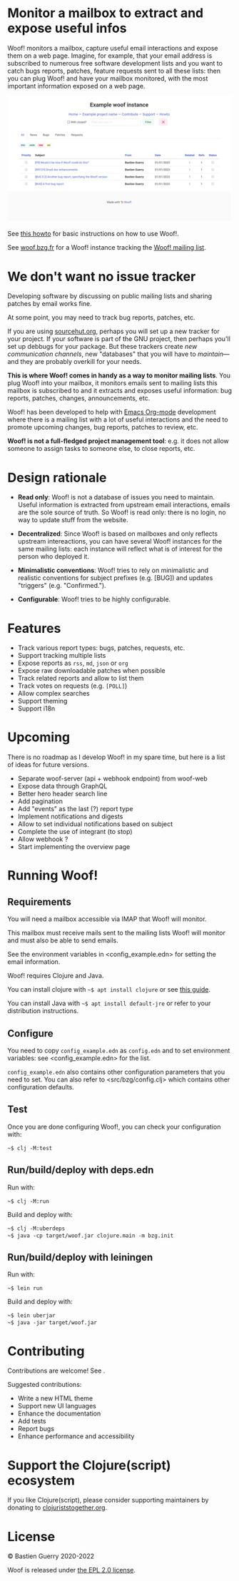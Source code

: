 

# Monitor a mailbox to extract and expose useful infos

Woof! monitors a mailbox, capture useful email interactions and expose
them on a web page.  Imagine, for example, that your email address is
subscribed to numerous free software development lists and you want to
catch bugs reports, patches, feature requests sent to all these lists:
then you can plug Woof! and have your mailbox monitored, with the most
important information exposed on a web page.

![img](woof.png)

See [this howto](resources/md/howto.md) for basic instructions on how to use Woof!.

See [woof.bzg.fr](https://woof.bzg.fr) for a Woof! instance tracking the [Woof! mailing list](https://lists.sr.ht/~bzg/woof).


# We don't want no issue tracker

Developing software by discussing on public mailing lists and sharing
patches by email works fine.

At some point, you may need to track bug reports, patches, etc.

If you are using [sourcehut.org](https://sourcehut.org/), perhaps you will set up a new tracker
for your project.  If your software is part of the GNU project, then
perhaps you'll set up debbugs for your package.  But these trackers
create *new communication channels*, new "databases" that you will have
to *maintain*&#x2014;and they are probably overkill for your needs.

**This is where Woof! comes in handy as a way to monitor mailing lists**.
You plug Woof! into your mailbox, it monitors emails sent to mailing
lists this mailbox is subscribed to and it extracts and exposes useful
information: bug reports, patches, changes, announcements, etc.

Woof! has been developed to help with [Emacs Org-mode](https://orgmode.org/) development where
there is a mailing list with a lot of useful interactions and the need
to promote upcoming changes, bug reports, patches to review, etc.

**Woof! is not a full-fledged project management tool**: e.g. it does not
allow someone to assign tasks to someone else, to close reports, etc.


# Design rationale

-   **Read only**: Woof! is not a database of issues you need to maintain.
    Useful information is extracted from upstream email interactions,
    emails are the sole source of truth.  So Woof! is read only: there
    is no login, no way to update stuff from the website.

-   **Decentralized**: Since Woof! is based on mailboxes and only reflects
    upstream intereactions, you can have several Woof! instances for the
    same mailing lists: each instance will reflect what is of interest
    for the person who deployed it.

-   **Minimalistic conventions**: Woof! tries to rely on minimalistic and
    realistic conventions for subject prefixes (e.g. [BUG]) and updates
    "triggers" (e.g. "Confirmed.").

-   **Configurable**: Woof! tries to be highly configurable.


# Features

-   Track various report types: bugs, patches, requests, etc.
-   Support tracking multiple lists
-   Expose reports as `rss`, `md`, `json` or `org`
-   Expose raw downloadable patches when possible
-   Track related reports and allow to list them
-   Track votes on requests (e.g. `[POLL]`)
-   Allow complex searches
-   Support theming
-   Support i18n


# Upcoming

There is no roadmap as I develop Woof! in my spare time, but here is a
list of ideas for future versions.

-   Separate woof-server (api + webhook endpoint) from woof-web
-   Expose data through GraphQL
-   Better hero header search line
-   Add pagination
-   Add "events" as the last (?) report type
-   Implement notifications and digests
-   Allow to set individual notifications based on subject
-   Complete the use of integrant (to stop)
-   Allow webhook ?
-   Start implementing the overview page


# Running Woof!


## Requirements

You will need a mailbox accessible via IMAP that Woof! will monitor.

This mailbox must receive mails sent to the mailing lists Woof! will
monitor and must also be able to send emails.

See the environment variables in <config_example.edn> for setting
the email information.

Woof! requires Clojure and Java.

You can install clojure with `~$ apt install clojure` or see [this guide](https://clojure.org/guides/getting_started).

You can install Java with `~$ apt install default-jre` or refer to your
distribution instructions.


## Configure

You need to copy `config_example.edn` as `config.edn` and to set
environment variables: see <config_example.edn> for the list.

`config_example.edn` also contains other configuration parameters that
you need to set.  You can also refer to <src/bzg/config.clj> which
contains other configuration defaults.


## Test

Once you are done configuring Woof!, you can check your configuration
with:

    ~$ clj -M:test


## Run/build/deploy with deps.edn

Run with:

    ~$ clj -M:run

Build and deploy with:

    ~$ clj -M:uberdeps
    ~$ java -cp target/woof.jar clojure.main -m bzg.init


## Run/build/deploy with leiningen

Run with:

    ~$ lein run

Build and deploy with:

    ~$ lein uberjar
    ~$ java -jar target/woof.jar


# Contributing

Contributions are welcome!  See .

Suggested contributions:

-   Write a new HTML theme
-   Support new UI languages
-   Enhance the documentation
-   Add tests
-   Report bugs
-   Enhance performance and accessibility


# Support the Clojure(script) ecosystem

If you like Clojure(script), please consider supporting maintainers by
donating to [clojuriststogether.org](https://www.clojuriststogether.org).


# License

© Bastien Guerry 2020-2022

Woof is released under [the EPL 2.0 license](LICENSES/EPL-2.0.txt).

